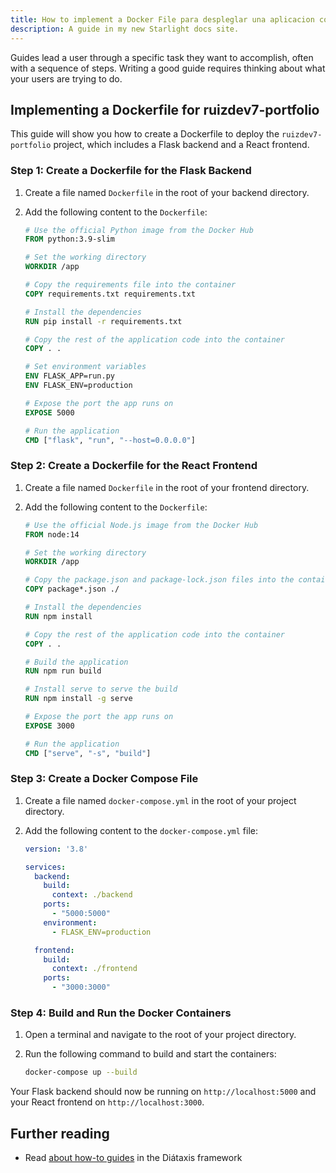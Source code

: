 ```yaml
---
title: How to implement a Docker File para despleglar una aplicacion con backend en flask y forntend en react
description: A guide in my new Starlight docs site.
---
```


Guides lead a user through a specific task they want to accomplish, often with a sequence of steps.
Writing a good guide requires thinking about what your users are trying to do.

## Implementing a Dockerfile for ruizdev7-portfolio

This guide will show you how to create a Dockerfile to deploy the `ruizdev7-portfolio` project, which includes a Flask backend and a React frontend.

### Step 1: Create a Dockerfile for the Flask Backend

1. Create a file named `Dockerfile` in the root of your backend directory.
2. Add the following content to the `Dockerfile`:

    ```dockerfile
    # Use the official Python image from the Docker Hub
    FROM python:3.9-slim

    # Set the working directory
    WORKDIR /app

    # Copy the requirements file into the container
    COPY requirements.txt requirements.txt

    # Install the dependencies
    RUN pip install -r requirements.txt

    # Copy the rest of the application code into the container
    COPY . .

    # Set environment variables
    ENV FLASK_APP=run.py
    ENV FLASK_ENV=production

    # Expose the port the app runs on
    EXPOSE 5000

    # Run the application
    CMD ["flask", "run", "--host=0.0.0.0"]
    ```

### Step 2: Create a Dockerfile for the React Frontend

1. Create a file named `Dockerfile` in the root of your frontend directory.
2. Add the following content to the `Dockerfile`:

    ```dockerfile
    # Use the official Node.js image from the Docker Hub
    FROM node:14

    # Set the working directory
    WORKDIR /app

    # Copy the package.json and package-lock.json files into the container
    COPY package*.json ./

    # Install the dependencies
    RUN npm install

    # Copy the rest of the application code into the container
    COPY . .

    # Build the application
    RUN npm run build

    # Install serve to serve the build
    RUN npm install -g serve

    # Expose the port the app runs on
    EXPOSE 3000

    # Run the application
    CMD ["serve", "-s", "build"]
    ```

### Step 3: Create a Docker Compose File

1. Create a file named `docker-compose.yml` in the root of your project directory.
2. Add the following content to the `docker-compose.yml` file:

    ```yaml
    version: '3.8'

    services:
      backend:
        build:
          context: ./backend
        ports:
          - "5000:5000"
        environment:
          - FLASK_ENV=production

      frontend:
        build:
          context: ./frontend
        ports:
          - "3000:3000"
    ```

### Step 4: Build and Run the Docker Containers

1. Open a terminal and navigate to the root of your project directory.
2. Run the following command to build and start the containers:

    ```sh
    docker-compose up --build
    ```

Your Flask backend should now be running on `http://localhost:5000` and your React frontend on `http://localhost:3000`.

## Further reading

- Read [about how-to guides](https://diataxis.fr/how-to-guides/) in the Diátaxis framework
